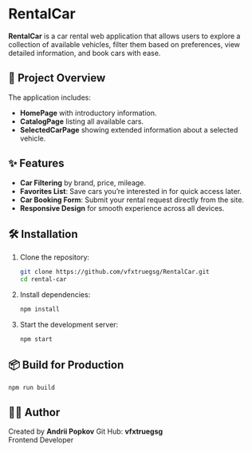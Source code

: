 # RentalCar

**RentalCar** is a car rental web application that allows users to explore a collection of available vehicles, filter them based on preferences, view detailed information, and book cars with ease.

## 🚗 Project Overview

The application includes:

- **HomePage** with introductory information.
- **CatalogPage** listing all available cars.
- **SelectedCarPage** showing extended information about a selected vehicle.

## ✨ Features

- **Car Filtering** by brand, price, mileage.
- **Favorites List**: Save cars you’re interested in for quick access later.
- **Car Booking Form**: Submit your rental request directly from the site.
- **Responsive Design** for smooth experience across all devices.

## 🛠 Installation

1. Clone the repository:

   ```bash
   git clone https://github.com/vfxtruegsg/RentalCar.git
   cd rental-car
   ```

2. Install dependencies:

   ```bash
   npm install
   ```

3. Start the development server:
   ```bash
   npm start
   ```

## 📦 Build for Production

```bash
npm run build
```

## 👨‍💻 Author

Created by **Andrii Popkov**
Git Hub: **vfxtruegsg**  
Frontend Developer
